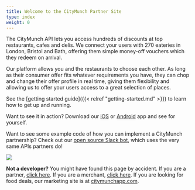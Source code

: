 ```yaml
---
title: Welcome to the CityMunch Partner Site
type: index
weight: 0
---
```


The CityMunch API lets you access hundreds of discounts at top restaurants, cafes and delis. We connect your users with 270 eateries in London, Bristol and Bath, offering them simple money-off vouchers which they redeem on arrival.

Our platform allows you and the restaurants to choose each other. As long as their consumer offer fits whatever requirements you have, they can chop and change their offer profile in real time, giving them flexibility and allowing us to offer your users access to a great selection of places.

See the [getting started guide]({{< relref "getting-started.md" >}}) to learn how to get up
and running.

Want to see it in action? Download our [iOS](https://itunes.apple.com/gb/app/citymunch/id1078980559) or [Android](https://play.google.com/store/apps/details?id=com.CityMunch.app) app and see for yourself.

Want to see some example code of how you can implement a CityMunch partnership? Check out our [open source Slack bot](https://github.com/citymunch/slack-bot), which uses the very same APIs partners do!

<img src="/images/consumer-mobile-apps.jpg" />

**Not a developer?** You might have found this page by accident.
If you are a partner, [click here](https://web.citymunchapp.com/login).
If you are a merchant, [click here](https://web.citymunchapp.com/login).
If you are looking for food deals, our marketing site is at [citymunchapp.com](http://citymunchapp.com/).
